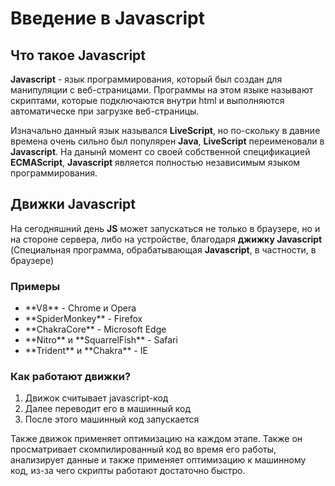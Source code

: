 # Введение в Javascript

## Что такое Javascript

**Javascript** - язык программирования, который был создан для манипуляции с веб-страницами. Программы на этом языке называют скриптами, которые подключаются внутри html и выполняются автоматическе при загрузке веб-страницы.

Изначально данный язык назывался **LiveScript**, но по-скольку в давние времена очень сильно был популярен **Java**, **LiveScript** переименовали в **Javascript**. На данынй момент со своей собственной спецификацией **ECMAScript**, **Javascript** является полностью независимым языком программирования.

## Движки Javascript

На сегодняшний день **JS** может запускаться не только в браузере, но и на стороне сервера, либо на устройстве, благодаря **джижку Javascript** (Специальная программа, обрабатывающая **Javascript**, в частности, в браузере)

### Примеры

<ul>
  <li>**V8** -  Chrome и Opera</li>
  <li>**SpiderMonkey** - Firefox</li>
  <li>**ChakraCore** - Microsoft Edge</li>
  <li>**Nitro** и **SquarrelFish** - Safari</li>
  <li>**Trident** и **Chakra** - IE</li>
</ul>


### Как работают движки?
<ol>
  <li>Движок считывает javascript-код</li>
  <li>Далее переводит его в машинный код</li>
  <li>После этого машинный код запускается</li>
</ol>

Также движок применяет оптимизацию на каждом этапе. Также он просматривает скомпилированный код во время его работы, анализирует данные и также применяет оптимизацию к машинному код, из-за чего скрипты работают достаточно быстро.
